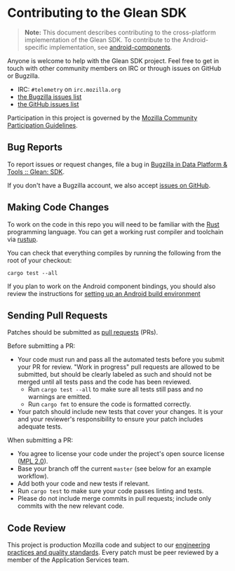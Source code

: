 # Contributing to the Glean SDK

> **Note:** This document describes contributing to the cross-platform implementation of the Glean SDK. To contribute to the Android-specific implementation, see [android-components](https://github.com/mozilla-mobile/android-components).

Anyone is welcome to help with the Glean SDK project. Feel free to get in touch with other community members on IRC
or through issues on GitHub or Bugzilla.

- IRC: `#telemetry` on `irc.mozilla.org`
- [the Bugzilla issues list][bugzillalist]
- [the GitHub issues list](https://github.com/mozilla/glean/issues)

[bugzillalist]: https://bugzilla.mozilla.org/buglist.cgi?list_id=14844212&resolution=---&classification=Client%20Software&classification=Developer%20Infrastructure&classification=Components&classification=Server%20Software&classification=Other&query_format=advanced&bug_status=UNCONFIRMED&bug_status=NEW&bug_status=ASSIGNED&bug_status=REOPENED&component=Glean%3A%20SDK&product=Data%20Platform%20and%20Tools

Participation in this project is governed by the
[Mozilla Community Participation Guidelines](https://www.mozilla.org/en-US/about/governance/policies/participation/).

## Bug Reports

To report issues or request changes, file a bug in [Bugzilla in Data Platform & Tools :: Glean: SDK][newbugzilla].

If you don't have a Bugzilla account, we also accept [issues on GitHub](https://github.com/mozilla/glean/issues/new).

[newbugzilla]: https://bugzilla.mozilla.org/enter_bug.cgi?assigned_to=nobody%40mozilla.org&bug_ignored=0&bug_severity=normal&bug_status=NEW&cf_fission_milestone=---&cf_fx_iteration=---&cf_fx_points=---&cf_status_firefox65=---&cf_status_firefox66=---&cf_status_firefox67=---&cf_status_firefox_esr60=---&cf_status_thunderbird_esr60=---&cf_tracking_firefox65=---&cf_tracking_firefox66=---&cf_tracking_firefox67=---&cf_tracking_firefox_esr60=---&cf_tracking_firefox_relnote=---&cf_tracking_thunderbird_esr60=---&product=Data%20Platform%20and%20Tools&component=Glean%3A%20SDK&contenttypemethod=list&contenttypeselection=text%2Fplain&defined_groups=1&flag_type-203=X&flag_type-37=X&flag_type-41=X&flag_type-607=X&flag_type-721=X&flag_type-737=X&flag_type-787=X&flag_type-799=X&flag_type-800=X&flag_type-803=X&flag_type-835=X&flag_type-846=X&flag_type-855=X&flag_type-864=X&flag_type-916=X&flag_type-929=X&flag_type-930=X&flag_type-935=X&flag_type-936=X&flag_type-937=X&form_name=enter_bug&maketemplate=Remember%20values%20as%20bookmarkable%20template&op_sys=Unspecified&priority=P3&&rep_platform=Unspecified&status_whiteboard=%5Btelemetry%3Aglean-rs%3Am%3F%5D&target_milestone=---&version=unspecified

## Making Code Changes

To work on the code in this repo you will need to be familiar with
the [Rust](https://www.rust-lang.org/) programming language.
You can get a working rust compiler and toolchain via [rustup](https://rustup.rs/).

You can check that everything compiles by running the following from the
root of your checkout:

```
cargo test --all
```

If you plan to work on the Android component bindings, you should also review
the instructions for [setting up an Android build environment](https://github.com/mozilla/glean/blob/master/docs/dev/setup-android-build-environment.md)

## Sending Pull Requests

Patches should be submitted as [pull requests](https://help.github.com/articles/about-pull-requests/) (PRs).

Before submitting a PR:
- Your code must run and pass all the automated tests before you submit your PR for review. "Work in progress" pull requests are allowed to be submitted, but should be clearly labeled as such and should not be merged until all tests pass and the code has been reviewed.
  - Run `cargo test --all` to make sure all tests still pass and no warnings are emitted.
  - Run `cargo fmt` to ensure the code is formatted correctly.
- Your patch should include new tests that cover your changes. It is your and your reviewer's responsibility to ensure your patch includes adequate tests.

When submitting a PR:
- You agree to license your code under the project's open source license ([MPL 2.0](/LICENSE)).
- Base your branch off the current `master` (see below for an example workflow).
- Add both your code and new tests if relevant.
- Run `cargo test` to make sure your code passes linting and tests.
- Please do not include merge commits in pull requests; include only commits with the new relevant code.

## Code Review

This project is production Mozilla code and subject to our [engineering practices and quality standards](https://developer.mozilla.org/en-US/docs/Mozilla/Developer_guide/Committing_Rules_and_Responsibilities). Every patch must be peer reviewed by a member of the Application Services team.
